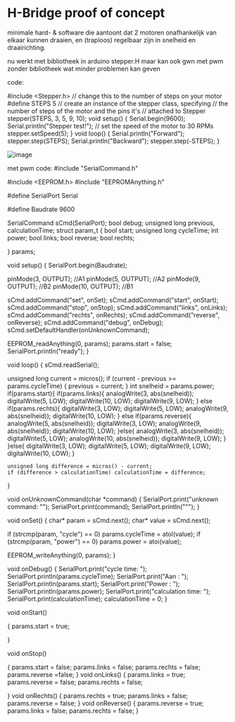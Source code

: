 # H-Bridge proof of concept

minimale hard- & software die aantoont dat 2 motoren onafhankelijk van elkaar kunnen draaien, en (traploos) regelbaar zijn in snelheid en draairichting.

nu werkt met bibliotheek in arduino stepper.H maar kan ook gwn met pwm zonder bibliotheek wat minder problemen kan geven

code: 

#include <Stepper.h>
// change this to the number of steps on your motor
#define STEPS 5
// create an instance of the stepper class, specifying
// the number of steps of the motor and the pins it's
// attached to
Stepper stepper(STEPS, 3, 5, 9, 10);
void setup()
{
 Serial.begin(9600);
 Serial.println("Stepper test!");
 // set the speed of the motor to 30 RPMs
 stepper.setSpeed(5);
}
void loop()
{
 Serial.println("Forward");
 stepper.step(STEPS);
 Serial.println("Backward");
 stepper.step(-STEPS);
}


![image](https://user-images.githubusercontent.com/114751410/202721173-654bdcd4-0b6d-456a-b4e6-82be4f5a7fc4.png)

met pwm
code:
#include "SerialCommand.h"

#include <EEPROM.h>
#include "EEPROMAnything.h"

#define SerialPort Serial

#define Baudrate 9600

SerialCommand sCmd(SerialPort);
bool debug;
unsigned long previous, calculationTime;
struct param_t
{
  bool start;
  unsigned long cycleTime;
  int power;
  bool links;
  bool reverse;
  bool rechts;
  
} params;

void setup()
{
  SerialPort.begin(Baudrate);

  pinMode(3, OUTPUT);  //A1
  pinMode(5, OUTPUT);  //A2
  pinMode(9, OUTPUT);  //B2
  pinMode(10, OUTPUT); //B1

  sCmd.addCommand("set", onSet);
  sCmd.addCommand("start", onStart);
  sCmd.addCommand("stop", onStop);
  sCmd.addCommand("links", onLinks);
  sCmd.addCommand("rechts", onRechts);
  sCmd.addCommand("reverse", onReverse);
  sCmd.addCommand("debug", onDebug);
  sCmd.setDefaultHandler(onUnknownCommand);

  EEPROM_readAnything(0, params);
  params.start = false;
  SerialPort.println("ready");
}

void loop()
{
  sCmd.readSerial();
 
  unsigned long current = micros();
  if (current - previous >= params.cycleTime)
  {
    previous = current;
  }
 int snelheid = params.power;
    if(params.start){
      if(params.links){
          analogWrite(3, abs(snelheid));
          digitalWrite(5, LOW);
          digitalWrite(10, LOW);
          digitalWrite(9, LOW);
      }
      else if(params.rechts){
          digitalWrite(3, LOW);
          digitalWrite(5, LOW);
          analogWrite(9, abs(snelheid));
          digitalWrite(10, LOW);
      }
      else if(params.reverse){
          analogWrite(5, abs(snelheid));
          digitalWrite(3, LOW);
          analogWrite(9, abs(snelheid));
          digitalWrite(10, LOW);
      }else{
          analogWrite(3, abs(snelheid));
          digitalWrite(5, LOW);
          analogWrite(10, abs(snelheid));
          digitalWrite(9, LOW);
      }
    }else{
      digitalWrite(3, LOW);
      digitalWrite(5, LOW);
      digitalWrite(9, LOW);
      digitalWrite(10, LOW);
    }
    
    unsigned long difference = micros() - current;
    if (difference > calculationTime) calculationTime = difference;
}

void onUnknownCommand(char *command)
{
  SerialPort.print("unknown command: \"");
  SerialPort.print(command);
  SerialPort.println("\"");
}

void onSet()
{
  char* param = sCmd.next();
  char* value = sCmd.next();  
  
  if (strcmp(param, "cycle") == 0) params.cycleTime = atol(value);
  if (strcmp(param, "power") == 0) params.power = atoi(value);

  EEPROM_writeAnything(0, params);
}

void onDebug()
{
  SerialPort.print("cycle time: ");
  SerialPort.println(params.cycleTime);
  SerialPort.print("Aan : ");
  SerialPort.println(params.start);
  SerialPort.print("Power : ");
  SerialPort.println(params.power); 
  SerialPort.print("calculation time: ");
  SerialPort.print(calculationTime);
  calculationTime = 0;
}

void onStart()

{
    params.start = true;
    
}

void onStop()

{
    params.start = false;
    params.links = false;
    params.rechts = false;
    params.reverse =false;
}
void onLinks()
{
  params.links = true;
  params.reverse = false;
  params.rechts = false;
  
}
void onRechts()
{
  params.rechts = true;
  params.links = false;
  params.reverse = false;
}
void onReverse()
{
  params.reverse = true;
  params.links = false;
  params.rechts = false;
}


   

